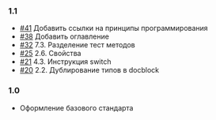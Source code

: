 ### 1.1

- [#41](https://github.com/index0h/php-conventions/issues/41) Добавить ссылки на принципы программирования
- [#38](https://github.com/index0h/php-conventions/issues/38) Добавить оглавление
- [#32](https://github.com/index0h/php-conventions/issues/32) 7.3. Разделение тест методов
- [#25](https://github.com/index0h/php-conventions/issues/25) 2.6. Свойства
- [#21](https://github.com/index0h/php-conventions/issues/21) 4.3. Инструкция switch
- [#20](https://github.com/index0h/php-conventions/issues/20) 2.2. Дублирование типов в docblock

### 1.0

- Оформление базового стандарта
